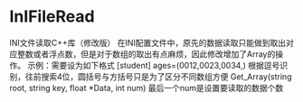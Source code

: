 # InIFileRead
INI文件读取C++库（修改版）
在INI配置文件中，原先的数据读取只能做到取出对应整数或者浮点数，但是对于数组的取出有点麻烦，因此修改增加了Array的操作。
示例：需要设为如下格式
[student]
ages=(0012,0023,0034,) 根据逗号识别，往前搜索4位，圆括号与方括号只是为了区分不同数组方便
Get_Array(string root, string key, float *Data, int num) 最后一个num是设置要读取的数据个数
